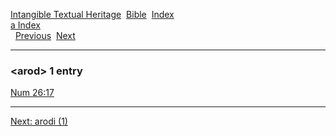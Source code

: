 [Intangible Textual Heritage](../../index)  [Bible](../index) 
[Index](index)   
[a Index](_a_)  
  [Previous](c00721)  [Next](c00723) 

------------------------------------------------------------------------

### &lt;arod&gt; 1 entry

[Num 26:17](../kjv/num026.htm#017)  

------------------------------------------------------------------------

[Next: arodi (1)](c00723)
